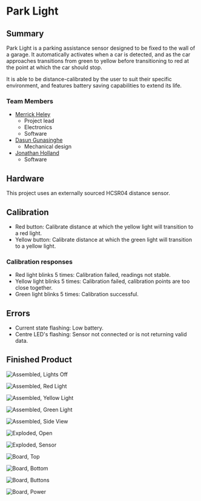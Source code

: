 # Park Light

## Summary

Park Light is a parking assistance sensor designed to be fixed to the wall of a garage.
It automatically activates when a car is detected, and as the car approaches transitions from green to yellow before transitioning to red at the point at which the car should stop.

It is able to be distance-calibrated by the user to suit their specific environment, and features battery saving capabilities to extend its life.

### Team Members

* [Merrick Heley](https://github.com/MerrickHeley)
    * Project lead
	* Electronics
	* Software
* [Dasun Gunasinghe]()
	* Mechanical design
* [Jonathan Holland](https://github.com/JonathanHolland)
    * Software

## Hardware

This project uses an externally sourced HCSR04 distance sensor.

## Calibration

* Red button: Calibrate distance at which the yellow light will transition to a red light.
* Yellow button: Calibrate distance at which the green light will transition to a yellow light.

### Calibration responses

* Red light blinks 5 times: Calibration failed, readings not stable.
* Yellow light blinks 5 times: Calibration failed, calibration points are too close together.
* Green light blinks 5 times: Calibration successful.

## Errors

* Current state flashing: Low battery.
* Centre LED's flashing: Sensor not connected or is not returning valid data.

## Finished Product

![Assembled, Lights Off](assets/Assembled_LightOff.jpg)

![Assembled, Red Light](assets/Assembled_LightRed.jpg)

![Assembled, Yellow Light](assets/Assembled_LightYellow.jpg)

![Assembled, Green Light](assets/Assembled_LightGreen.jpg)

![Assembled, Side View](assets/Assembled_Side.jpg)

![Exploded, Open](assets/Exploded_Open.jpg)

![Exploded, Sensor](assets/Exploded_Sensor.jpg)

![Board, Top](assets/Board_Top.jpg)

![Board, Bottom](assets/Board_Bottom.jpg)

![Board, Buttons](assets/Board_Button.jpg)

![Board, Power](assets/Board_Power.jpg)
